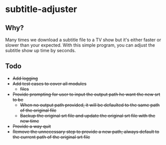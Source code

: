 # subtitle-adjuster

## Why?

Many times we download a subtitle file to a TV show but it's either faster or slower than your expected.
With this simple program, you can adjust the subtitle show up time by seconds.

## Todo
* ~~Add logging~~
* ~~Add test cases to cover all modules~~
    * ~~files~~
* ~~Provide prompting for user to input the output path he want the new srt to be~~
    * ~~When no output path provided, it will be defaulted to the same path of the original file~~
    * ~~Backup the original srt file and update the original srt file with the new time~~
* ~~Provide a way quit~~
* ~~Remove the unnecessary step to provide a new path; always default to the current path of the original srt file~~
